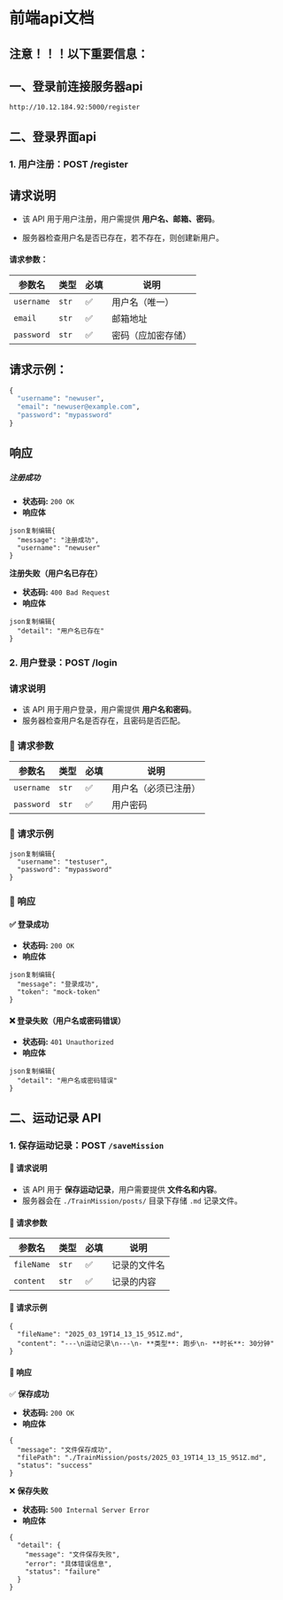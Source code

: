 # 前端api文档

## 注意！！！以下重要信息：





## 一、登录前连接服务器api

```
http://10.12.184.92:5000/register
```



## 二、登录界面api

### 1. 用户注册：POST /register

## 请求说明

- 该 API 用于用户注册，用户需提供 **用户名、邮箱、密码**。

- 服务器检查用户名是否已存在，若不存在，则创建新用户。

#### 请求参数：

| 参数名     | 类型  | 必填 | 说明               |
| ---------- | ----- | ---- | ------------------ |
| `username` | `str` | ✅    | 用户名（唯一）     |
| `email`    | `str` | ✅    | 邮箱地址           |
| `password` | `str` | ✅    | 密码（应加密存储） |

## 请求示例：

```python
{
  "username": "newuser",
  "email": "newuser@example.com",
  "password": "mypassword"
}

```

## 响应

#####  **注册成功**

- **状态码:** `200 OK`
- **响应体**

```
json复制编辑{
  "message": "注册成功",
  "username": "newuser"
}
```

**注册失败（用户名已存在）**

- **状态码:** `400 Bad Request`
- **响应体**

```
json复制编辑{
  "detail": "用户名已存在"
}
```



### 2. 用户登录：POST /login

###  **请求说明**

- 该 API 用于用户登录，用户需提供 **用户名和密码**。
- 服务器检查用户名是否存在，且密码是否匹配。

### **📌 请求参数**

| 参数名     | 类型  | 必填 | 说明                 |
| ---------- | ----- | ---- | -------------------- |
| `username` | `str` | ✅    | 用户名（必须已注册） |
| `password` | `str` | ✅    | 用户密码             |

### **📌 请求示例**

```
json复制编辑{
  "username": "testuser",
  "password": "mypassword"
}
```

### **📌 响应**

#### ✅ **登录成功**

- **状态码:** `200 OK`
- **响应体**

```
json复制编辑{
  "message": "登录成功",
  "token": "mock-token"
}
```

#### ❌ **登录失败（用户名或密码错误）**

- **状态码:** `401 Unauthorized`
- **响应体**

```
json复制编辑{
  "detail": "用户名或密码错误"
}
```





## 二、运动记录 API

### 1. 保存运动记录：POST `/saveMission`

#### 📌 请求说明

- 该 API 用于 **保存运动记录**，用户需要提供 **文件名和内容**。
- 服务器会在 `./TrainMission/posts/` 目录下存储 `.md` 记录文件。

#### 📌 请求参数

| 参数名     | 类型  | 必填 | 说明         |
| ---------- | ----- | ---- | ------------ |
| `fileName` | `str` | ✅    | 记录的文件名 |
| `content`  | `str` | ✅    | 记录的内容   |

#### 📌 请求示例

```
{
  "fileName": "2025_03_19T14_13_15_951Z.md",
  "content": "---\n运动记录\n---\n- **类型**: 跑步\n- **时长**: 30分钟"
}
```

#### 📌 响应

✅ **保存成功**

- **状态码:** `200 OK`
- **响应体**

```
{
  "message": "文件保存成功",
  "filePath": "./TrainMission/posts/2025_03_19T14_13_15_951Z.md",
  "status": "success"
}
```

❌ **保存失败**

- **状态码:** `500 Internal Server Error`
- **响应体**

```
{
  "detail": {
    "message": "文件保存失败",
    "error": "具体错误信息",
    "status": "failure"
  }
}
```